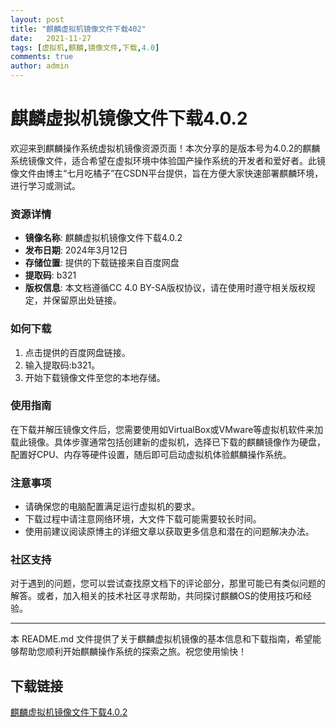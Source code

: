 ```yaml
---
layout: post
title: "麒麟虚拟机镜像文件下载402"
date:   2021-11-27
tags: [虚拟机,麒麟,镜像文件,下载,4.0]
comments: true
author: admin
---
```

# 麒麟虚拟机镜像文件下载4.0.2

欢迎来到麒麟操作系统虚拟机镜像资源页面！本次分享的是版本号为4.0.2的麒麟系统镜像文件，适合希望在虚拟环境中体验国产操作系统的开发者和爱好者。此镜像文件由博主“七月吃橘子”在CSDN平台提供，旨在方便大家快速部署麒麟环境，进行学习或测试。

### 资源详情

- **镜像名称**: 麒麟虚拟机镜像文件下载4.0.2
- **发布日期**: 2024年3月12日
- **存储位置**: 提供的下载链接来自百度网盘
- **提取码**: b321
- **版权信息**: 本文档遵循CC 4.0 BY-SA版权协议，请在使用时遵守相关版权规定，并保留原出处链接。
  
### 如何下载

1. 点击提供的百度网盘链接。
2. 输入提取码:b321。
3. 开始下载镜像文件至您的本地存储。

### 使用指南

在下载并解压镜像文件后，您需要使用如VirtualBox或VMware等虚拟机软件来加载此镜像。具体步骤通常包括创建新的虚拟机，选择已下载的麒麟镜像作为硬盘，配置好CPU、内存等硬件设置，随后即可启动虚拟机体验麒麟操作系统。

### 注意事项

- 请确保您的电脑配置满足运行虚拟机的要求。
- 下载过程中请注意网络环境，大文件下载可能需要较长时间。
- 使用前建议阅读原博主的详细文章以获取更多信息和潜在的问题解决办法。

### 社区支持

对于遇到的问题，您可以尝试查找原文档下的评论部分，那里可能已有类似问题的解答。或者，加入相关的技术社区寻求帮助，共同探讨麒麟OS的使用技巧和经验。

---

本 README.md 文件提供了关于麒麟虚拟机镜像的基本信息和下载指南，希望能够帮助您顺利开始麒麟操作系统的探索之旅。祝您使用愉快！

## 下载链接

[麒麟虚拟机镜像文件下载4.0.2](https://pan.quark.cn/s/0751f9e18ef5)